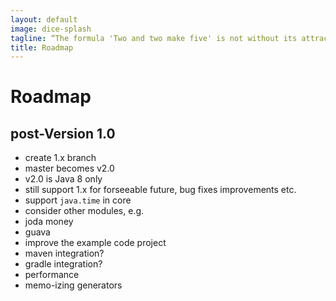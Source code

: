 ```yaml
---
layout: default
image: dice-splash
tagline: “The formula 'Two and two make five' is not without its attractions”
title: Roadmap
---
```


# Roadmap

## post-Version 1.0
* create 1.x branch
* master becomes v2.0 
* v2.0 is Java 8 only
* still support 1.x for forseeable future, bug fixes improvements etc.
* support `java.time` in core
* consider other modules, e.g.
 * joda money
 * guava
* improve the example code project
* maven integration?
* gradle integration?
* performance
 * memo-izing generators